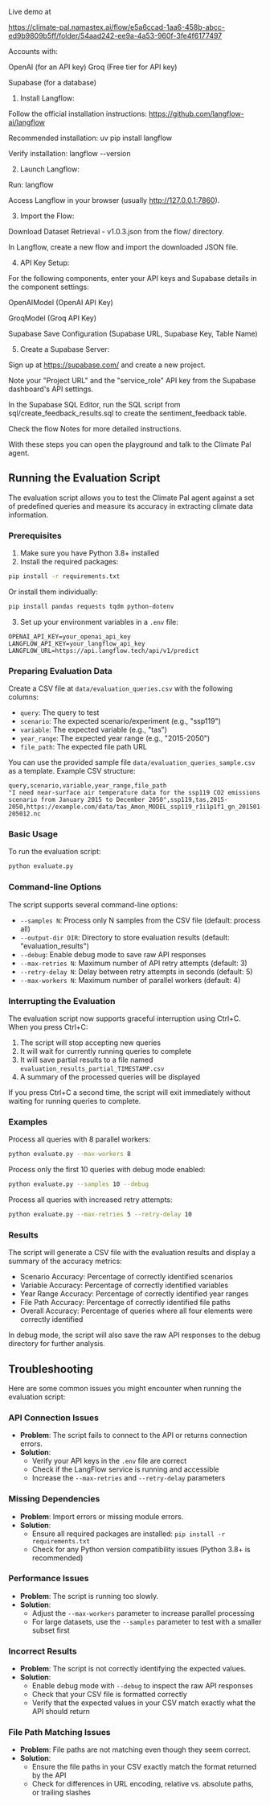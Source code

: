 Live demo at 

https://climate-pal.namastex.ai/flow/e5a6ccad-1aa6-458b-abcc-ed9b9809b5ff/folder/54aad242-ee9a-4a53-960f-3fe4f6177497

Accounts with:

OpenAI (for an API key)
Groq (Free tier for API key)

Supabase (for a database)

1. Install Langflow:

Follow the official installation instructions: https://github.com/langflow-ai/langflow

Recommended installation: uv pip install langflow

Verify installation: langflow --version

2. Launch Langflow:

Run: langflow

Access Langflow in your browser (usually http://127.0.0.1:7860).

3. Import the Flow:

Download Dataset Retrieval - v1.0.3.json from the flow/ directory.

In Langflow, create a new flow and import the downloaded JSON file.

4. API Key Setup:

For the following components, enter your API keys and Supabase details in the component settings:

OpenAIModel (OpenAI API Key)

GroqModel (Groq API Key)

Supabase Save Configuration (Supabase URL, Supabase Key, Table Name)

5. Create a Supabase Server:

Sign up at https://supabase.com/ and create a new project.

Note your "Project URL" and the "service_role" API key from the Supabase dashboard's API settings.

In the Supabase SQL Editor, run the SQL script from sql/create_feedback_results.sql to create the sentiment_feedback table.

Check the flow Notes for more detailed instructions.

With these steps you can open the playground and talk to the Climate Pal agent.

## Running the Evaluation Script

The evaluation script allows you to test the Climate Pal agent against a set of predefined queries and measure its accuracy in extracting climate data information.

### Prerequisites

1. Make sure you have Python 3.8+ installed
2. Install the required packages:
```bash
pip install -r requirements.txt
```

Or install them individually:
```bash
pip install pandas requests tqdm python-dotenv
```

3. Set up your environment variables in a `.env` file:
```
OPENAI_API_KEY=your_openai_api_key
LANGFLOW_API_KEY=your_langflow_api_key
LANGFLOW_URL=https://api.langflow.tech/api/v1/predict
```

### Preparing Evaluation Data

Create a CSV file at `data/evaluation_queries.csv` with the following columns:
- `query`: The query to test
- `scenario`: The expected scenario/experiment (e.g., "ssp119")
- `variable`: The expected variable (e.g., "tas")
- `year_range`: The expected year range (e.g., "2015-2050")
- `file_path`: The expected file path URL

You can use the provided sample file `data/evaluation_queries_sample.csv` as a template. Example CSV structure:

```csv
query,scenario,variable,year_range,file_path
"I need near-surface air temperature data for the ssp119 CO2 emissions scenario from January 2015 to December 2050",ssp119,tas,2015-2050,https://example.com/data/tas_Amon_MODEL_ssp119_r1i1p1f1_gn_201501-205012.nc
```

### Basic Usage

To run the evaluation script:

```bash
python evaluate.py
```

### Command-line Options

The script supports several command-line options:

- `--samples N`: Process only N samples from the CSV file (default: process all)
- `--output-dir DIR`: Directory to store evaluation results (default: "evaluation_results")
- `--debug`: Enable debug mode to save raw API responses
- `--max-retries N`: Maximum number of API retry attempts (default: 3)
- `--retry-delay N`: Delay between retry attempts in seconds (default: 5)
- `--max-workers N`: Maximum number of parallel workers (default: 4)

### Interrupting the Evaluation

The evaluation script now supports graceful interruption using Ctrl+C. When you press Ctrl+C:

1. The script will stop accepting new queries
2. It will wait for currently running queries to complete
3. It will save partial results to a file named `evaluation_results_partial_TIMESTAMP.csv`
4. A summary of the processed queries will be displayed

If you press Ctrl+C a second time, the script will exit immediately without waiting for running queries to complete.

### Examples

Process all queries with 8 parallel workers:
```bash
python evaluate.py --max-workers 8
```

Process only the first 10 queries with debug mode enabled:
```bash
python evaluate.py --samples 10 --debug
```

Process all queries with increased retry attempts:
```bash
python evaluate.py --max-retries 5 --retry-delay 10
```

### Results

The script will generate a CSV file with the evaluation results and display a summary of the accuracy metrics:

- Scenario Accuracy: Percentage of correctly identified scenarios
- Variable Accuracy: Percentage of correctly identified variables
- Year Range Accuracy: Percentage of correctly identified year ranges
- File Path Accuracy: Percentage of correctly identified file paths
- Overall Accuracy: Percentage of queries where all four elements were correctly identified

In debug mode, the script will also save the raw API responses to the debug directory for further analysis.

## Troubleshooting

Here are some common issues you might encounter when running the evaluation script:

### API Connection Issues

- **Problem**: The script fails to connect to the API or returns connection errors.
- **Solution**: 
  - Verify your API keys in the `.env` file are correct
  - Check if the LangFlow service is running and accessible
  - Increase the `--max-retries` and `--retry-delay` parameters

### Missing Dependencies

- **Problem**: Import errors or missing module errors.
- **Solution**:
  - Ensure all required packages are installed: `pip install -r requirements.txt`
  - Check for any Python version compatibility issues (Python 3.8+ is recommended)

### Performance Issues

- **Problem**: The script is running too slowly.
- **Solution**:
  - Adjust the `--max-workers` parameter to increase parallel processing
  - For large datasets, use the `--samples` parameter to test with a smaller subset first

### Incorrect Results

- **Problem**: The script is not correctly identifying the expected values.
- **Solution**:
  - Enable debug mode with `--debug` to inspect the raw API responses
  - Check that your CSV file is formatted correctly
  - Verify that the expected values in your CSV match exactly what the API should return

### File Path Matching Issues

- **Problem**: File paths are not matching even though they seem correct.
- **Solution**:
  - Ensure the file paths in your CSV exactly match the format returned by the API
  - Check for differences in URL encoding, relative vs. absolute paths, or trailing slashes
